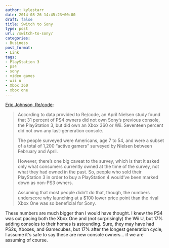 ```yaml
---
author: kylestarr
date: 2014-08-26 14:45:23+00:00
draft: false
title: Switch to Sony
type: post
url: /switch-to-sony/
categories:
- Business
post_format:
- Link
tags:
- PlayStation 3
- ps4
- sony
- video games
- wii u
- Xbox 360
- xbox one
---
```


[Eric Johnson, Re/code](http://recode.net/2014/08/20/nielsen-one-third-of-playstation-4-owners-switched-from-xbox-or-wii/):


<blockquote>According to data provided to Re/code, an April Nielsen study found that 31 percent of PS4 owners did not own Sony’s previous console, the PlayStation 3, but did own an Xbox 360 or Wii. Seventeen percent did not own any last-generation console.

The people surveyed were Americans, age 7 to 54, and were a subset of a total of 1,200 “active gamers” surveyed by Nielsen between February and April.

However, there’s one big caveat to the survey, which is that it asked only what consumers currently owned at the time of the survey, not what they had owned in the past. So, people who sold their PlayStation 3 in order to buy a PlayStation 4 would’ve been marked down as non-PS3 owners.

Assuming that most people didn’t do that, though, the numbers underscore why launching at a $100 lower price point than the rival Xbox One was so beneficial for Sony.</blockquote>


These numbers are much bigger than I would have thought. I knew the PS4 was out pacing both the Xbox One and (not surprisingly) the Wii U, but 17% adding consoles to their homes is astounding. Sure, they may have had PS2s, Xboxes, and Gamecubes, but 17% after the longest generation cycle, I assume it's safe to say these are new console owners... if we are assuming of course.
